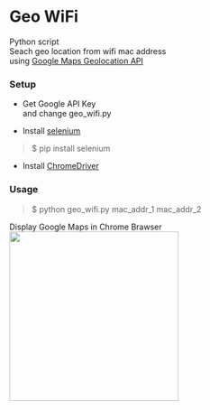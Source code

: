 # Geo WiFi

Python script <br/>
Seach geo location from wifi mac address <br/>
using [Google Maps Geolocation API](https://developers.google.com/maps/documentation/geolocation/intro) <br/>

### Setup
- Get Google API Key <br/>
  and change geo_wifi.py <br/>

- Install [selenium](https://pypi.python.org/pypi/selenium) <br/>
> $ pip install selenium <br/>

- Install [ChromeDriver](https://sites.google.com/a/chromium.org/chromedriver/home) <br/>

### Usage
> $ python geo_wifi.py mac_addr_1 mac_addr_2 <br/>

Display Google Maps in Chrome Brawser <br/>
<img src="https://github.com/ohwada/geo_wifi/blob/master/geo_wifi.png" width="300" /> <br/>
